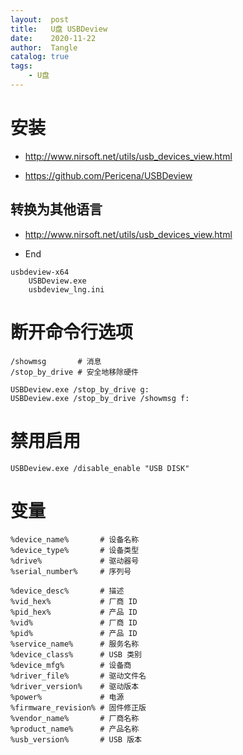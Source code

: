 ```yaml
---
layout:  post
title:   U盘 USBDeview
date:    2020-11-22
author:  Tangle
catalog: true
tags:
    - U盘
---
```


# 安装

- <http://www.nirsoft.net/utils/usb_devices_view.html>

- <https://github.com/Pericena/USBDeview>

## 转换为其他语言

- <http://www.nirsoft.net/utils/usb_devices_view.html>

- End

```
usbdeview-x64
    USBDeview.exe
    usbdeview_lng.ini
```

# 断开命令行选项

```
/showmsg       # 消息
/stop_by_drive # 安全地移除硬件
```

```
USBDeview.exe /stop_by_drive g:
USBDeview.exe /stop_by_drive /showmsg f:
```

# 禁用启用

```
USBDeview.exe /disable_enable "USB DISK"
```

# 变量

```
%device_name%       # 设备名称
%device_type%       # 设备类型
%drive%             # 驱动器号
%serial_number%     # 序列号

%device_desc%       # 描述
%vid_hex%           # 厂商 ID
%pid_hex%           # 产品 ID
%vid%               # 厂商 ID
%pid%               # 产品 ID
%service_name%      # 服务名称
%device_class%      # USB 类别
%device_mfg%        # 设备商
%driver_file%       # 驱动文件名
%driver_version%    # 驱动版本
%power%             # 电源
%firmware_revision% # 固件修正版
%vendor_name%       # 厂商名称
%product_name%      # 产品名称
%usb_version%       # USB 版本
```

